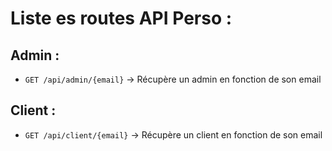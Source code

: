 # Liste es routes API Perso :
## Admin :
- `GET /api/admin/{email}` -> Récupère un admin en fonction de son email
## Client :
- `GET /api/client/{email}` -> Récupère un client en fonction de son email
